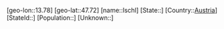 ﻿---
location: [47.72,13.78]
type: City
tags:
- geo/City


SpocWebEntityId: 31128
isDeleted: false
confidential: public

---
[geo-lon::13.78]
[geo-lat::47.72]
[name::Ischl]
[State::]
[Country::[Austria](geo/Continent/Europe/Austria.md)]
[StateId::]
[Population::]
[Unknown::]


